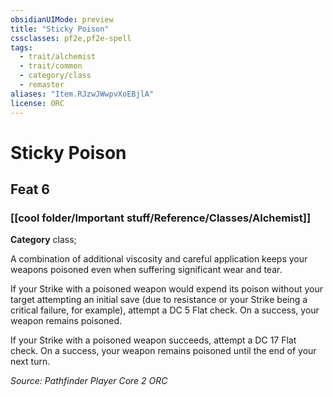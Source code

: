 ```yaml
---
obsidianUIMode: preview
title: "Sticky Poison"
cssclasses: pf2e,pf2e-spell
tags:
  - trait/alchemist
  - trait/common
  - category/class
  - remaster
aliases: "Item.RJzwJWwpvXoEBjlA"
license: ORC
---
```

# Sticky Poison
## Feat 6
### [[cool folder/Important stuff/Reference/Classes/Alchemist]]

**Category** class; 




A combination of additional viscosity and careful application keeps your weapons poisoned even when suffering significant wear and tear.

If your Strike with a poisoned weapon would expend its poison without your target attempting an initial save (due to resistance or your Strike being a critical failure, for example), attempt a DC 5 Flat check. On a success, your weapon remains poisoned.

If your Strike with a poisoned weapon succeeds, attempt a DC 17 Flat check. On a success, your weapon remains poisoned until the end of your next turn.

*Source: Pathfinder Player Core 2*
*ORC*